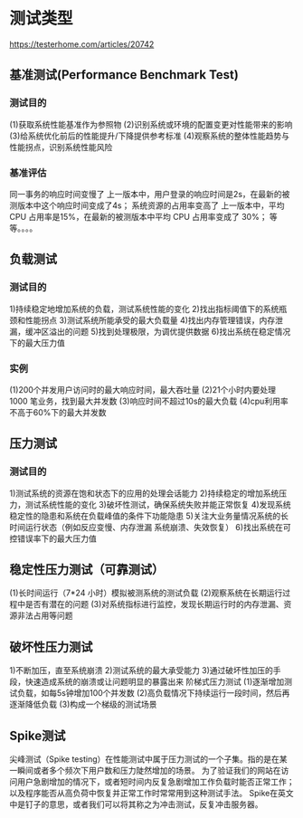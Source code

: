 # 测试类型

https://testerhome.com/articles/20742

## 基准测试(Performance Benchmark Test)

### 测试目的

(1)获取系统性能基准作为参照物
(2)识别系统或环境的配置变更对性能带来的影响
(3)给系统优化前后的性能提升/下降提供参考标准
(4)观察系统的整体性能趋势与性能拐点，识别系统性能风险

### 基准评估

同一事务的响应时间变慢了
上一版本中，用户登录的响应时间是2s，在最新的被测版本中这个响应时间变成了4s；
系统资源的占用率变高了
上一版本中，平均 CPU 占用率是15%，在最新的被测版本中平均 CPU 占用率变成了 30%；
等等。。。。

## 负载测试

### 测试目的

1)持续稳定地增加系统的负载，测试系统性能的变化
2)找出指标阈值下的系统瓶颈和性能拐点
3)测试系统所能承受的最大负载量
4)找出内存管理错误，内存泄漏，缓冲区溢出的问题
5)找到处理极限，为调优提供数据
6)找出系统在稳定情况下的最大压力值

### 实例

(1)200个并发用户访问时的最大响应时间，最大吞吐量
(2)21个小时内要处理 1000 笔业务，找到最大并发数
(3)响应时间不超过10s的最大负载
(4)cpu利用率不高于60%下的最大并发数

## 压力测试

### 测试目的

1)测试系统的资源在饱和状态下的应用的处理会话能力
2)持续稳定的增加系统压力，测试系统性能的变化
3)破坏性测试，确保系统失败并能正常恢复
4)发现系统稳定性的隐患和系统在负载峰值的条件下功能隐患
5)关注大业务量情况系统的长时间运行状态（例如反应变慢、内存泄漏 系统崩溃、失效恢复）
6)找出系统在可控错误率下的最大压力值

## 稳定性压力测试（可靠测试）

(1)长时间运行（7*24 小时）模拟被测系统的测试负载
(2)观察系统在长期运行过程中是否有潜在的问题
(3)对系统指标进行监控，发现长期运行时的内存泄漏、资源非法占用等问题

## 破坏性压力测试

1)不断加压，直至系统崩溃
2)测试系统的最大承受能力
3)通过破坏性加压的手段，快速造成系统的崩溃或让问题明显的暴露出来
阶梯式压力测试
(1)逐渐增加测试负载，如每5s钟增加100个并发数
(2)高负载情况下持续运行一段时间，然后再逐渐降低负载
(3)构成一个梯级的测试场景

## Spike测试

尖峰测试（Spike testing）在性能测试中属于压力测试的一个子集。指的是在某一瞬间或者多个频次下用户数和压力陡然增加的场景。
为了验证我们的网站在访问用户急剧增加的情况下，或者短时间内反复急剧增加工作负载时能否正常工作；以及程序能否从高负荷中恢复并正常工作时常常用到这种测试手法。
Spike在英文中是钉子的意思，或者我们可以将其称之为冲击测试，反复冲击服务器。








